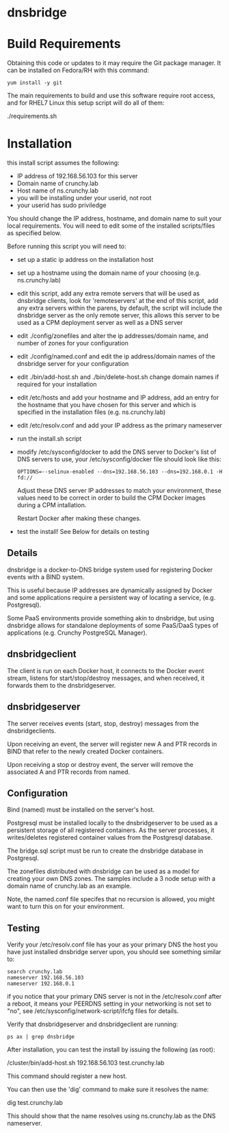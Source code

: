 dnsbridge
===========

Build Requirements
==================

Obtaining this code or updates to it may require the Git package manager.
It can be installed on Fedora/RH with this command:

    yum install -y git

The main requirements to build and use this software require root
access, and for RHEL7 Linux this setup script will do all of them:

   ./requirements.sh

Installation
============

this install script assumes the following:

* IP address of 192.168.56.103 for this server
* Domain name of crunchy.lab 
* Host name of ns.crunchy.lab 
* you will be installing under your userid, not root
* your userid has sudo priviledge
 
You should change the IP address, hostname, and domain name to suit your local
requirements.  You will need to edit some of the installed scripts/files
as specified below.

Before running this script you will need to:

* set up a static ip address on the installation host
* set up a hostname using the domain name of your choosing (e.g. ns.crunchy.lab)
* edit this script, add any extra remote servers that will
  be used as dnsbridge clients, look for 'remoteservers' at the
  end of this script, add any extra servers within the parens, by default,
  the script will include the dnsbridge server as the only remote server, this
  allows this server to be used as a CPM deployment server as well as a DNS server
* edit ./config/zonefiles and alter the ip addresses/domain name,
  and number of zones for your configuration
* edit ./config/named.conf and edit the ip address/domain names
  of the dnsbridge server for your configuration
* edit ./bin/add-host.sh and ./bin/delete-host.sh change domain names
  if required for your installation
* edit /etc/hosts and add your hostname and IP address, add an entry for 
  the hostname that you have chosen for this server and which is specified
  in the installation files  (e.g. ns.crunchy.lab)
* edit /etc/resolv.conf and add your IP address as the primary nameserver
* run the install.sh script
* modify /etc/sysconfig/docker to add the DNS server to Docker's list
  of DNS servers to use, your /etc/sysconfig/docker file should look
  like this:

      OPTIONS=--selinux-enabled --dns=192.168.56.103 --dns=192.168.0.1 -H fd://

  Adjust these DNS server IP addresses to match your environment, these
  values need to be correct in order to build the CPM Docker images
  during a CPM intallation.

  Restart Docker after making these changes.

* test the install!  See Below for details on testing

Details
-------
dnsbridge is a docker-to-DNS bridge system used
for registering Docker events with a BIND system.

This is useful because IP addresses are dynamically
assigned by Docker and some applications require
a persistent way of locating a service, (e.g. Postgresql).

Some PaaS environments provide something akin to
dnsbridge, but using dnsbridge allows for standalone
deployments of some PaaS/DaaS types of applications
(e.g. Crunchy PostgreSQL Manager).

dnsbridgeclient
---------------
The client is run on each Docker host, it connects
to the Docker event stream, listens for start/stop/destroy
messages, and when received, it forwards them to the
dnsbridgeserver. 

dnsbridgeserver
---------------

The server receives events (start, stop, destroy) messages
from the dnsbridgeclients.

Upon receiving an event, the server will register new
A and PTR records in BIND that refer to the newly created
Docker containers.

Upon receiving a stop or destroy event, the server will
remove the associated A and PTR records from named.

Configuration
-------------

Bind (named) must be installed on the server's host.

Postgresql must be installed locally to the dnsbridgeserver
to be used as a persistent storage of all registered
containers.  As the server processes, it writes/deletes
registered container values from the Postgresql database.

The bridge.sql script must be run to create the dnsbridge
database in Postgresql.

The zonefiles distributed with dnsbridge can be used
as a model for creating your own DNS zones.  The samples
include a 3 node setup with a domain name of crunchy.lab
as an example.

Note, the named.conf file specifes that no recursion is allowed, you
might want to turn this on for your environment.

Testing
-------------

Verify your /etc/resolv.conf file has your as your primary DNS
the host you have just installed dnsbridge server upon, you should
see something similar to:
~~~~~~~~~~~~
search crunchy.lab
nameserver 192.168.56.103
nameserver 192.168.0.1
~~~~~~~~~~~~

if you notice that your primary DNS server is not in the /etc/resolv.conf
after a reboot, it means your PEERDNS setting in your networking
is not set to "no", see /etc/sysconfig/network-script/ifcfg files for
details.

Verify that dnsbridgeserver and dnsbridgeclient are running:
~~~~~~~~~~
ps ax | grep dnsbridge
~~~~~~~~~~

After installation, you can test the install by issuing the following (as root):

/cluster/bin/add-host.sh 192.168.56.103 test.crunchy.lab

This command should register a new host.

You can then use the 'dig' command to make sure it resolves the name:

dig test.crunchy.lab

This should show that the name resolves using ns.crunchy.lab as the DNS nameserver.

